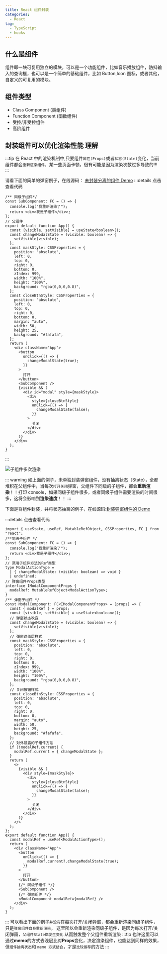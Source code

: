 ```yaml
---
title: React 组件封装
categories:
  - React
tag:
  - TypeScript
  - hooks
---
```


## 什么是组件

组件即一块可复用独立的模块，可以是一个功能组件，比如音乐播放组件，防抖输入的查询框，也可以是一个简单的基础组件，比如 Button,Icon 图标，或者其他，自定义的可复用的模块。

## 组件类型

- Class Component (类组件)
- Function Component (函数组件)
- 受控/非受控组件
- 高阶组件

## 封装组件可以优化渲染性能 理解

:::tip
在 React 中的渲染机制中,只要组件`属性(Props)`或者`状态(State)`变化，当前组件都会`重新渲染组件`，某一些页面卡顿，很有可能是因为渲染次数过多导致的!!!
:::

请看下面的简单的弹窗例子，在线源码： [未封装分离的组件 Demo](https://codesandbox.io/s/z5hzs?file=/src/App.tsx)
:::details 点击查看代码

```tsx
/** 同级子组件*/
const SubComponent: FC = () => {
  console.log("我重新渲染了");
  return <div>我是子组件</div>;
};
// 父组件
export default function App() {
  const [visible, setVisible] = useState<boolean>();
  const changeModalState = (visible: boolean) => {
    setVisible(visible);
  };
  const maskStyle: CSSProperties = {
    position: "absolute",
    left: 0,
    top: 0,
    right: 0,
    bottom: 0,
    zIndex: 999,
    width: "100%",
    height: "100%",
    background: "rgba(0,0,0,0.8)",
  };
  const closeBtnStyle: CSSProperties = {
    position: "absolute",
    left: 0,
    top: 0,
    right: 0,
    bottom: 0,
    margin: "auto",
    width: 50,
    height: 25,
    background: "#fafafa",
  };
  return (
    <div className="App">
      <button
        onClick={() => {
          changeModalState(true);
        }}
      >
        打开
      </button>
      <SubComponent />
      {visible && (
        <div id="modal" style={maskStyle}>
          <div
            style={closeBtnStyle}
            onClick={() => {
              changeModalState(false);
            }}
          >
            关闭
          </div>
        </div>
      )}
    </div>
  );
}
```

:::

![子组件多次渲染](https://raw.staticdn.net/dreamChaser-lcc/typora-cloudImages/master/blog/React/component/modal1.png)

::: warning
如上面的例子，未单独封装弹窗组件，没有抽离状态（State），全都堆积在父组件中，当每次`打开关闭`弹窗，父组件下同级的子组件，都会**重新渲染**！！打印 console，如果同级子组件很多，或者同级子组件需要渲染的时间很多，这将会影响到**渲染速度**！！
:::

下面是将组件封装，并将状态抽离的例子，在线源码:[封装弹窗组件的 Demo](https://codesandbox.io/s/you-hua-de-zu-jian-feng-zhuang-demo-r45fs?file=/src/App.tsx)

:::details 点击查看代码

```tsx
import { useState, useRef, MutableRefObject, CSSProperties, FC } from "react";
/**同级子组件 */
const SubComponent: FC = () => {
  console.log("我重新渲染了");
  return <div>我是子组件</div>;
};
// 调用子组件方法的Ref类型
type ModalActionType =
  | { changeModalState: (visible: boolean) => void }
  | undefined;
// 弹窗组件Props类型
interface IModalComponentProps {
  modalRef: MutableRefObject<ModalActionType>;
}
/** 弹窗子组件 */
const ModalComponent: FC<IModalComponentProps> = (props) => {
  const { modalRef } = props;
  const [visible, setVisible] = useState<boolean>();
  // 弹窗状态改变
  const changeModalState = (visible: boolean) => {
    setVisible(visible);
  };
  // 弹窗遮盖层样式
  const maskStyle: CSSProperties = {
    position: "absolute",
    left: 0,
    top: 0,
    right: 0,
    bottom: 0,
    zIndex: 999,
    width: "100%",
    height: "100%",
    background: "rgba(0,0,0,0.8)",
  };
  // 关闭按钮样式
  const closeBtnStyle: CSSProperties = {
    position: "absolute",
    left: 0,
    top: 0,
    right: 0,
    bottom: 0,
    margin: "auto",
    width: 50,
    height: 25,
    background: "#fafafa",
  };
  // 对外暴露的子组件方法
  if (!modalRef.current) {
    modalRef.current = { changeModalState };
  }
  return (
    <>
      {visible && (
        <div style={maskStyle}>
          <div
            style={closeBtnStyle}
            onClick={() => {
              changeModalState(false);
            }}
          >
            关闭
          </div>
        </div>
      )}
    </>
  );
};
export default function App() {
  const modalRef = useRef<ModalActionType>();
  return (
    <div className="App">
      <button
        onClick={() => {
          modalRef.current?.changeModalState(true);
        }}
      >
        打开
      </button>
      {/* 同级子组件 */}
      <SubComponent />
      {/* 弹窗组件 */}
      <ModalComponent modalRef={modalRef} />
    </div>
  );
}
```

:::
可以看出下面的例子`并没有`在每次打开/关闭弹窗，都会重新渲染同级子组件，只是`弹窗组件自身重新渲染`，
这里所以会重新渲染同级子组件，是因为每次打开/关闭弹窗，`父组件State都发生变化`
从而触发整个父组件重新渲染
:::tip
也许这里可以通过**memo**的方式去浅层比对**Props**变化，决定渲染组件，也能达到同样的效果，但`组件抽离状态`和 `memo 方式结合`，才是`比较推荐`的方法
:::
